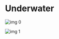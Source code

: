# Underwater

![img 0](https://i.imgur.com/E2N0QQI.jpg)

![img 1](https://i.imgur.com/FHZULJh.png)


